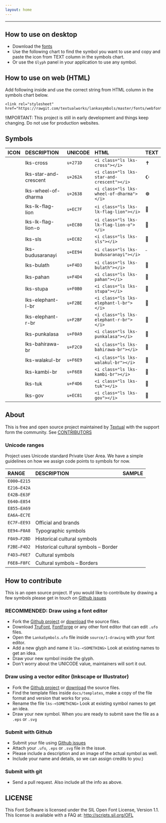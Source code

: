 ```yaml
---
layout: home
---
```


***

## How to use on desktop
- Download the [fonts](http://textual.works/downloads/lankasymbols)
- Use the following chart to find the symbol you want to use and copy and paste the icon from TEXT column in the symbols chart.
- Or use the `Glyph` panel in your application to use any symbol.

## How to use on web (HTML)

Add following inside <head> and use the correct string from  HTML column in the symbols chart below.
```
<link rel="stylesheet" href="https://rawgit.com/textualworks/lankasymbols/master/fonts/webfonts/lankasymbols.css">
```

!IMPORTANT: This project is still in early development and things keep changing. Do not use for production websites.


## Symbols

| ICON                                | DESCRIPTION                  | UNICODE   |   HTML                                         | TEXT                                       |
| :---                                |:-----                 | :-----    | :--------------------------------------------  |:--------------------------------------------  |
| <i class="lks lks-cross"></i> | lks-cross |  `u+271D` |  `<i class="ls lks-cross"></i>`| <span class="display-text">✝</span> |
| <i class="lks lks-star-and-crescent"></i> | lks-star-and-crescent |  `u+262A` |  `<i class="ls lks-star-and-crescent"></i>`| <span class="display-text">☪</span> |
| <i class="lks lks-wheel-of-dharma"></i> | lks-wheel-of-dharma |  `u+2638` |  `<i class="ls lks-wheel-of-dharma"></i>`| <span class="display-text">☸</span> |
| <i class="lks lks-lk-flag-lion"></i> | lks-lk-flag-lion |  `u+EC7F` |  `<i class="ls lks-lk-flag-lion"></i>`| <span class="display-text"></span> |
| <i class="lks lks-lk-flag-lion-o"></i> | lks-lk-flag-lion-o |  `u+EC80` |  `<i class="ls lks-lk-flag-lion-o"></i>`| <span class="display-text"></span> |
| <i class="lks lks-sls"></i> | lks-sls |  `u+EC82` |  `<i class="ls lks-sls"></i>`| <span class="display-text"></span> |
| <i class="lks lks-budusaranayi"></i> | lks-budusaranayi |  `u+EE94` |  `<i class="ls lks-budusaranayi"></i>`| <span class="display-text"></span> |
| <i class="lks lks-bulath"></i> | lks-bulath |  `u+F4D3` |  `<i class="ls lks-bulath"></i>`| <span class="display-text"></span> |
| <i class="lks lks-pahan"></i> | lks-pahan |  `u+F4D4` |  `<i class="ls lks-pahan"></i>`| <span class="display-text"></span> |
| <i class="lks lks-stupa"></i> | lks-stupa |  `u+F0B0` |  `<i class="ls lks-stupa"></i>`| <span class="display-text"></span> |
| <i class="lks lks-elephant-l-br"></i> | lks-elephant-l-br |  `u+F2BE` |  `<i class="ls lks-elephant-l-br"></i>`| <span class="display-text"></span> |
| <i class="lks lks-elephant-r-br"></i> | lks-elephant-r-br |  `u+F2BF` |  `<i class="ls lks-elephant-r-br"></i>`| <span class="display-text"></span> |
| <i class="lks lks-punkalasa"></i> | lks-punkalasa |  `u+F0A9` |  `<i class="ls lks-punkalasa"></i>`| <span class="display-text"></span> |
| <i class="lks lks-bahirawa-br"></i> | lks-bahirawa-br |  `u+F2C0` |  `<i class="ls lks-bahirawa-br"></i>`| <span class="display-text"></span> |
| <i class="lks lks-walakul-br"></i> | lks-walakul-br |  `u+F6E9` |  `<i class="ls lks-walakul-br"></i>`| <span class="display-text"></span> |
| <i class="lks lks-kambi-br"></i> | lks-kambi-br |  `u+F6E8` |  `<i class="ls lks-kambi-br"></i>`| <span class="display-text"></span> |
| <i class="lks lks-tuk"></i> | lks-tuk |  `u+F4D6` |  `<i class="ls lks-tuk"></i>`| <span class="display-text"></span> |
| <i class="lks lks-gov"></i> | lks-gov |  `u+EC81` |  `<i class="ls lks-gov"></i>`| <span class="display-text"></span> |


## About

This is free and open source project maintained by [Textual](http://textual.works) with the support form the community. See [CONTRIBUTORS](https://github.com/textualworks/lankasymbols/blob/master/)

### Unicode ranges
Project uses Unicode standard Private User Area. We have a simple guidelines on how we assign code points to symbols for now.

| RANGE     | DESCRIPTION                             | SAMPLE   |                                         
| :---      | :---                                    | :--- |
|`E000–E215`|	                                        | |           
|`E216–E42A`|	                                        | |
|`E42B–E63F`|	                                        | |
|`E640–E854`|	                                        | |
|`E855–EA69`|	                                        | |
|`EA6A–EC7E`|	                                        | |
|`EC7F–EE93`|	Official and brands                     | |         
|`EE94–F0A8`|	Typographic symbols                     | |                           
|`F0A9–F2BD`|	Historical cultural symbols             | |                             
|`F2BE–F4D2`|	Historical cultural symbols – Border    | |                             
|`F4D3–F6E7`|	Cultural symbols                        | |            
|`F6E8–F8FC`|	Cultural symbols – Borders              | |                 



## How to contribute

This is an open source project. If you would like to contribute by drawing a few symbols please get in touch on [Github issues](https://github.com/textualworks/lankasymbols/issues)
### RECOMMENDED: Draw using a font editor

- Fork the [Github project](https://github.com/textualworks/lankasymbols) or [download](https://github.com/textualworks/lankasymbols/archive/master.zip) the source files.
- Download [TruFont](http://trufont.github.io/), [FontForge](https://fontforge.github.io/en-US/) or any other font editor that can edit `.ufo` files.
- Open the `LankaSymbols.ufo` file inside `source/1-drawing`  with your font editor.
- Add a new glyph and name it `lks-<SOMETHING>` Look at existing names to get an idea.
- Draw your new symbol inside the glyph.
- Don't worry about the UNICODE value, maintainers will sort it out.

### Draw using a vector editor (Inkscape or Illustrator)

- Fork the [Github project](https://github.com/textualworks/lankasymbols) or [download](https://github.com/textualworks/lankasymbols/archive/master.zip) the source files.
- Find the template files inside `docs/templates`, make a copy of the file format and version that works for you.
- Rename the file `lks-<SOMETHING>` Look at existing symbol names to get an idea.
- Draw your new symbol. When you are ready to submit save the file as a `.eps` or `.svg`

### Submit with Github
- Submit your file using [Github issues](https://github.com/textualworks/lankasymbols/issues)
- Attach your `.ufo`, `.eps` or `.svg` file in the issue.
- Please include a description and an image of the actual symbol as well.
- Include your name and details, so we can assign credits to you:)

### Submit with git
- Send a pull request. Also include all the  info as above.




## LICENSE

This Font Software is licensed under the SIL Open Font License, Version 1.1. This license is available with a FAQ at: http://scripts.sil.org/OFL
